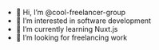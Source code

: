 - 👋 Hi, I’m @cool-freelancer-group
- 👀 I’m interested in software development
- 🌱 I’m currently learning Nuxt.js
- 💞️ I’m looking for freelancing work

<!---
cool-freelancer-group/cool-freelancer-group is a ✨ special ✨ repository because its `README.md` (this file) appears on your GitHub profile.
You can click the Preview link to take a look at your changes.
--->
